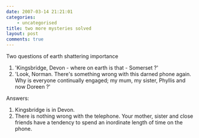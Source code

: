 ```yaml
---
date: 2007-03-14 21:21:01
categories:
    - uncategorised
title: two more mysteries solved
layout: post
comments: true
---
```

Two questions of earth shattering importance

1.  'Kingsbridge, Devon - where on earth is that - Somerset ?'
2.  'Look, Norman. There's something wrong with this darned phone again.
    Why is everyone continually engaged; my mum, my sister, Phyllis and
    now Doreen ?'

Answers:

1.  Kingsbridge is in Devon.
2.  There is nothing wrong with the telephone. Your mother, sister and
    close friends have a tendency to spend an inordinate length of time
    on the phone.


